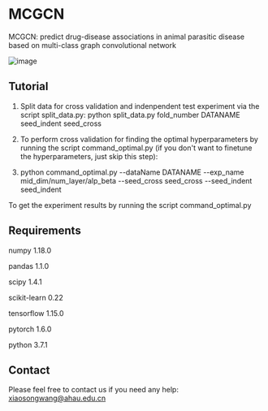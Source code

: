 # MCGCN
MCGCN: predict drug-disease associations in animal parasitic disease based on multi-class graph convolutional network


![image](https://github.com/wangxiaosong96/MCGCN/blob/main/%E6%B5%81%E7%A8%8B%E5%9B%BE.png)

## Tutorial
1. Split data for cross validation and indenpendent test experiment via the script split_data.py: python split_data.py fold_number DATANAME seed_indent seed_cross

2. To perform cross validation for finding the optimal hyperparameters by running the script command_optimal.py (if you don't want to finetune the hyperparameters, just skip this step):

3. python command_optimal.py --dataName DATANAME --exp_name mid_dim/num_layer/alp_beta --seed_cross seed_cross --seed_indent seed_indent

To get the experiment results by running the script command_optimal.py

## Requirements
numpy 1.18.0

pandas 1.1.0

scipy 1.4.1

scikit-learn 0.22

tensorflow 1.15.0

pytorch 1.6.0

python 3.7.1

## Contact

Please feel free to contact us if you need any help: xiaosongwang@ahau.edu.cn
